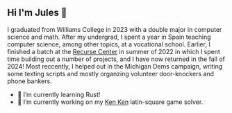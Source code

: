 ## Hi I'm Jules 👋

I graduated from Williams College in 2023 with a double major in computer science and math. After my undergrad, I spent a year in Spain teaching computer science, among other topics, at a vocational school. Earlier, I finished a batch at the [Recurse Center](https://www.recurse.com/) in summer of 2022 in which I spent time building out a number of projects, and I have now returned in the fall of 2024! Most reccently, I helped out in the Michigan Dems campaign, writing some texting scripts and mostly organzing volunteer door-knockers and phone bankers.

- 🌱 I’m currently learning Rust!
- 🔭 I’m currently working on my [Ken Ken](https://github.com/juleswg23/latin-square) latin-square game solver.

<!--
**juleswg23/juleswg23** is a ✨ _special_ ✨ repository because its `README.md` (this file) appears on your GitHub profile.

Here are some ideas to get you started:

- 🔭 I’m currently working on ...
- 🌱 I’m currently learning ...
- 👯 I’m looking to collaborate on ...
- 🤔 I’m looking for help with ...
- 💬 Ask me about ...
- 📫 How to reach me: ...
- 😄 Pronouns: ...
- ⚡ Fun fact: ...
-->
